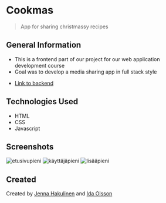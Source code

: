 # Cookmas
> App for sharing christmassy recipes

## General Information
- This is a frontend part of our project for our web application development course
- Goal was to develop a media sharing app in full stack style
* [Link to backend](https://github.com/jennahakulinen/Tonttuprojekti-backend)

## Technologies Used
- HTML
- CSS
- Javascript

## Screenshots
![etusivupieni](https://user-images.githubusercontent.com/79135621/146343986-a0a33522-8267-43da-b919-4f7a65832f09.PNG)  ![käyttäjäpieni](https://user-images.githubusercontent.com/79135621/146344021-a430a486-1dda-43e4-b1dd-e3aa5e7ff84c.PNG) ![lisääpieni](https://user-images.githubusercontent.com/79135621/146344046-e9a77e17-4145-4d41-a90e-a3d33b0b59af.PNG)




## Created
Created by [Jenna Hakulinen](https://github.com/jennahakulinen) and [Ida Olsson](https://github.com/idaols)



